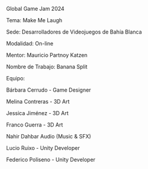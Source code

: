 Global Game Jam 2024

Tema: Make Me Laugh


Sede: Desarrolladores de Videojuegos de Bahía Blanca

Modalidad: On-line

Mentor: Mauricio Partnoy Katzen


Nombre de Trabajo: Banana Split


Equipo:

Bárbara Cerrudo - Game Designer

Melina Contreras - 3D Art

Jessica Jiménez - 3D Art

Franco Guerra - 3D Art

Nahir Dahbar  Audio (Music & SFX) 

Lucio Ruixo - Unity Developer

Federico Poliseno - Unity Developer

